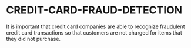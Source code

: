 # CREDIT-CARD-FRAUD-DETECTION
It is important that credit card companies are able to recognize fraudulent credit card transactions so that customers are not charged for items that they did not purchase.
